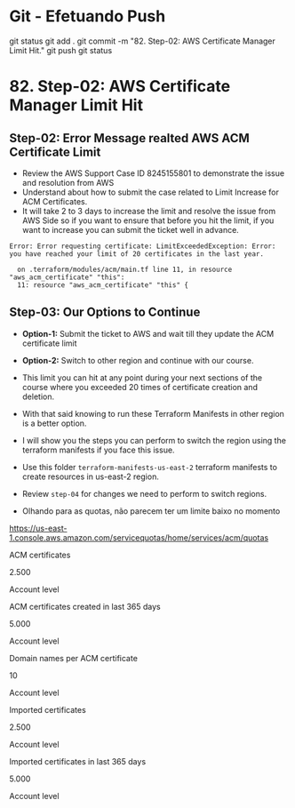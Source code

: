 
# ############################################################################
# ############################################################################
# ############################################################################
# Git - Efetuando Push

git status
git add .
git commit -m "82. Step-02: AWS Certificate Manager Limit Hit."
git push
git status



# ############################################################################
# ############################################################################
# ############################################################################
#  82. Step-02: AWS Certificate Manager Limit Hit


## Step-02: Error Message realted AWS ACM Certificate Limit
- Review the AWS Support Case ID 8245155801 to demonstrate the issue and resolution from AWS
- Understand about how to submit the case related to Limit Increase for ACM Certificates.
- It will take 2 to 3 days to increase the limit and resolve the issue from AWS Side so if you want to ensure that before you hit the limit, if you want to increase you can submit the ticket well in advance.
```t
Error: Error requesting certificate: LimitExceededException: Error: you have reached your limit of 20 certificates in the last year.

  on .terraform/modules/acm/main.tf line 11, in resource "aws_acm_certificate" "this":
  11: resource "aws_acm_certificate" "this" {
```

## Step-03: Our Options to Continue
- **Option-1:** Submit the ticket to AWS and wait till they update the ACM certificate limit
- **Option-2:** Switch to other region and continue with our course. 
- This limit you can hit at any point during your next sections of the course where you exceeded 20 times of certificate creation and deletion.
- With that said knowing to run these Terraform Manifests in other region is a better option.
- I will show you the steps you can perform to switch the region using the terraform manifests if you face this issue.
- Use this folder `terraform-manifests-us-east-2` terraform manifests to create resources in us-east-2 region.
- Review `step-04` for changes we need to perform to switch regions. 




- Olhando para as quotas, não parecem ter um limite baixo no momento

<https://us-east-1.console.aws.amazon.com/servicequotas/home/services/acm/quotas>

ACM certificates
	
	
2.500
	
	
Account level
	
ACM certificates created in last 365 days
	
	
5.000
	
	
Account level
	
Domain names per ACM certificate
	
	
10
	
	
Account level
	
Imported certificates
	
	
2.500
	
	
Account level
	
Imported certificates in last 365 days
	
	
5.000
	
	
Account level